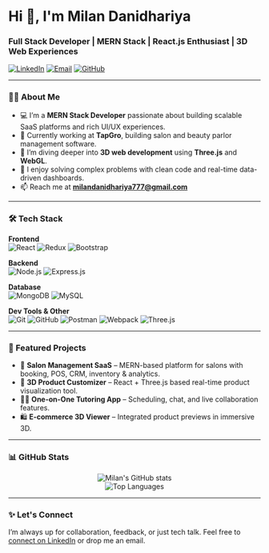 # Hi 👋, I'm Milan Danidhariya
### Full Stack Developer | MERN Stack | React.js Enthusiast | 3D Web Experiences

[![LinkedIn](https://img.shields.io/badge/LinkedIn-blue?logo=linkedin&logoColor=white)](https://www.linkedin.com/in/MilanDanidhariya)
[![Email](https://img.shields.io/badge/Email-D14836?logo=gmail&logoColor=white)](mailto:milandanidhariya777@gmail.com)
[![GitHub](https://img.shields.io/github/followers/MilanDanidhariya?label=Follow&style=social)](https://github.com/MilanDanidhariya)

---

### 👨‍💻 About Me

- 💻 I’m a **MERN Stack Developer** passionate about building scalable SaaS platforms and rich UI/UX experiences.
- 🔭 Currently working at **TapGro**, building salon and beauty parlor management software.
- 🌱 I’m diving deeper into **3D web development** using **Three.js** and **WebGL**.
- 🧠 I enjoy solving complex problems with clean code and real-time data-driven dashboards.
- 📫 Reach me at **milandanidhariya777@gmail.com**

---

### 🛠️ Tech Stack

**Frontend**  
![React](https://img.shields.io/badge/-React-black?logo=react)
![Redux](https://img.shields.io/badge/-Redux-764ABC?logo=redux&logoColor=white)
![Bootstrap](https://img.shields.io/badge/-Bootstrap-563D7C?logo=bootstrap&logoColor=white)

**Backend**  
![Node.js](https://img.shields.io/badge/-Node.js-black?logo=node.js)
![Express.js](https://img.shields.io/badge/-Express.js-black?logo=express&logoColor=white)

**Database**  
![MongoDB](https://img.shields.io/badge/-MongoDB-4ea94b?logo=mongodb&logoColor=white)
![MySQL](https://img.shields.io/badge/-MySQL-black?logo=mysql)

**Dev Tools & Other**  
![Git](https://img.shields.io/badge/-Git-black?logo=git)
![GitHub](https://img.shields.io/badge/-GitHub-181717?logo=github)
![Postman](https://img.shields.io/badge/-Postman-black?logo=postman)
![Webpack](https://img.shields.io/badge/-Webpack-8DD6F9?logo=webpack&logoColor=black)
![Three.js](https://img.shields.io/badge/-Three.js-black?logo=three.js)

---

### 📌 Featured Projects

- 🚀 **Salon Management SaaS** – MERN-based platform for salons with booking, POS, CRM, inventory & analytics.  
- 🎨 **3D Product Customizer** – React + Three.js based real-time product visualization tool.  
- 🧑‍🏫 **One-on-One Tutoring App** – Scheduling, chat, and live collaboration features.  
- 🛍️ **E-commerce 3D Viewer** – Integrated product previews in immersive 3D.  

---

### 📊 GitHub Stats

<p align="center">
  <img src="https://github-readme-stats.vercel.app/api?username=MilanDanidhariya&show_icons=true&theme=radical" alt="Milan's GitHub stats" />
  <br/>
  <img src="https://github-readme-stats.vercel.app/api/top-langs/?username=MilanDanidhariya&layout=compact&theme=radical" alt="Top Languages"/>
</p>

---

### ✨ Let's Connect

I’m always up for collaboration, feedback, or just tech talk. Feel free to [connect on LinkedIn](https://www.linkedin.com/in/MilanDanidhariya) or drop me an email.
